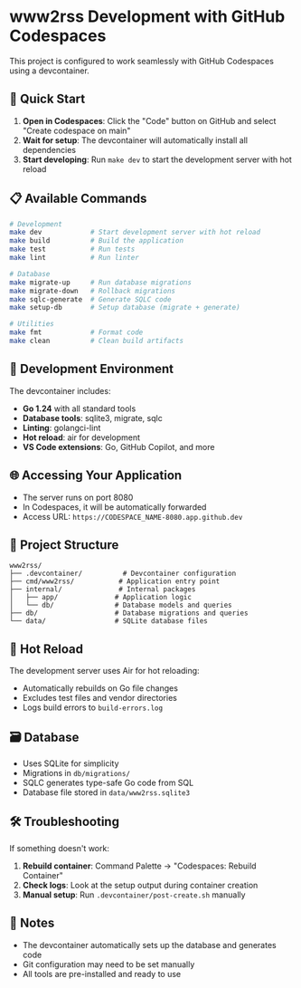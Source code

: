 # www2rss Development with GitHub Codespaces

This project is configured to work seamlessly with GitHub Codespaces using a devcontainer.

## 🚀 Quick Start

1. **Open in Codespaces**: Click the "Code" button on GitHub and select "Create codespace on main"
2. **Wait for setup**: The devcontainer will automatically install all dependencies
3. **Start developing**: Run `make dev` to start the development server with hot reload

## 📋 Available Commands

```bash
# Development
make dev            # Start development server with hot reload
make build          # Build the application
make test           # Run tests
make lint           # Run linter

# Database
make migrate-up     # Run database migrations
make migrate-down   # Rollback migrations
make sqlc-generate  # Generate SQLC code
make setup-db       # Setup database (migrate + generate)

# Utilities
make fmt            # Format code
make clean          # Clean build artifacts
```

## 🔧 Development Environment

The devcontainer includes:

- **Go 1.24** with all standard tools
- **Database tools**: sqlite3, migrate, sqlc
- **Linting**: golangci-lint
- **Hot reload**: air for development
- **VS Code extensions**: Go, GitHub Copilot, and more

## 🌐 Accessing Your Application

- The server runs on port 8080
- In Codespaces, it will be automatically forwarded
- Access URL: `https://CODESPACE_NAME-8080.app.github.dev`

## 📁 Project Structure

```
www2rss/
├── .devcontainer/          # Devcontainer configuration
├── cmd/www2rss/           # Application entry point
├── internal/              # Internal packages
│   ├── app/              # Application logic
│   └── db/               # Database models and queries
├── db/                   # Database migrations and queries
└── data/                 # SQLite database files
```

## 🔄 Hot Reload

The development server uses Air for hot reloading:
- Automatically rebuilds on Go file changes
- Excludes test files and vendor directories
- Logs build errors to `build-errors.log`

## 🗃️ Database

- Uses SQLite for simplicity
- Migrations in `db/migrations/`
- SQLC generates type-safe Go code from SQL
- Database file stored in `data/www2rss.sqlite3`

## 🛠️ Troubleshooting

If something doesn't work:

1. **Rebuild container**: Command Palette → "Codespaces: Rebuild Container"
2. **Check logs**: Look at the setup output during container creation
3. **Manual setup**: Run `.devcontainer/post-create.sh` manually

## 📝 Notes

- The devcontainer automatically sets up the database and generates code
- Git configuration may need to be set manually
- All tools are pre-installed and ready to use
